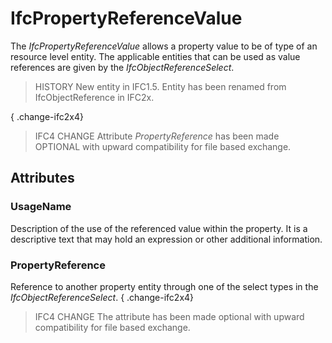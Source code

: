 # IfcPropertyReferenceValue

The _IfcPropertyReferenceValue_ allows a property value to be of type of an resource level entity. The applicable entities that can be used as value references are given by the _IfcObjectReferenceSelect_.<!-- end of definition -->

> HISTORY New entity in IFC1.5. Entity has been renamed from IfcObjectReference in IFC2x.

{ .change-ifc2x4}
> IFC4 CHANGE Attribute _PropertyReference_ has been made OPTIONAL with upward compatibility for file based exchange.

## Attributes

### UsageName
Description of the use of the referenced value within the property. It is a descriptive text that may hold an expression or other additional information.

### PropertyReference
Reference to another property entity through one of the select types in the _IfcObjectReferenceSelect_.
{ .change-ifc2x4}
> IFC4 CHANGE The attribute has been made optional with upward compatibility for file based exchange.
